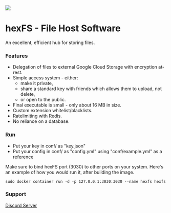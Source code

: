 
  

<img src="https://i.postimg.cc/YSXZmBDk/logo-Artboard-1-0-4x.png">

# hexFS - File Host Software  
  
  An excellent, efficient hub for storing files.
  
### Features
  
- Delegation of files to external Google Cloud Storage with encryption at-rest.   
- Simple access system - either:  
  - make it private,   
  - share a standard key with friends which allows them to upload, not delete,   
  - or open to the public.  
- Final executable is small - only about 16 MB in size.  
- Custom extension whitelist/blacklists.  
- Ratelimiting with Redis.  
- No reliance on a database.  
  
### Run  
  
- Put your key in conf/ as "key.json"  
- Put your config in conf/ as "config.yml" using "conf/example.yml" as a reference  
  
Make sure to bind hexFS port (3030) to other ports on your system. Here's an example of how you would run it, after building the image.  
  
`sudo docker container run -d -p 127.0.0.1:3030:3030 --name hexfs hexfs`  
  
### Support  
  
[Discord Server](https://discord.gg/F7RBKh2)